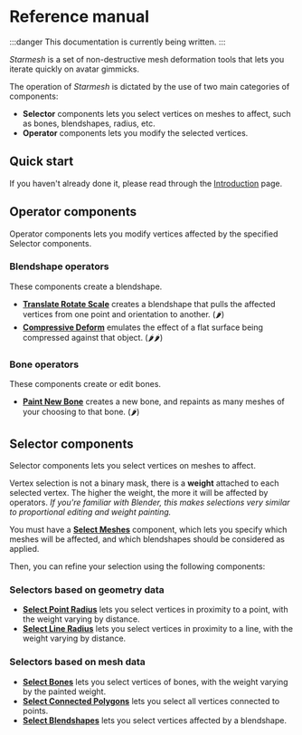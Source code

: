 ﻿---
sidebar_position: 2
---
# Reference manual

:::danger
This documentation is currently being written.
:::

*Starmesh* is a set of non-destructive mesh deformation tools that lets you iterate quickly
on avatar gimmicks.

The operation of *Starmesh* is dictated by the use of two main categories of components:
- **Selector** components lets you select vertices on meshes to affect, such as bones, blendshapes, radius, etc.
- **Operator** components lets you modify the selected vertices.

## Quick start

If you haven't already done it, please read through the [Introduction](./introduction) page.

## Operator components

Operator components lets you modify vertices affected by the specified Selector components.

### Blendshape operators

These components create a blendshape.
- **[Translate Rotate Scale](./operators/translate-rotate-scale)** creates a blendshape that pulls the affected vertices from one point and orientation to another. (🌶️)
- **[Compressive Deform](./operators/compressive-deform)** emulates the effect of a flat surface being compressed against that object. (🌶️🌶️)

### Bone operators

These components create or edit bones.
- **[Paint New Bone](./operators/paint-new-bone)** creates a new bone, and repaints as many meshes of your choosing to that bone. (🌶️)

[//]: # (### Bake operators)

[//]: # ()
[//]: # (:::danger)

[//]: # (These components are not currently available.)

[//]: # (:::)

[//]: # ()
[//]: # (These components edit vertices, but aren't related to blendshapes or bones.)

[//]: # ()
[//]: # (- **[Delete Vertices]&#40;./operators/delete-vertices&#41;** deletes vertices.)

[//]: # (- **[Assign UV Tile]&#40;./operators/assign-uv-tile&#41;** assigns a UV tile.)


## Selector components

Selector components lets you select vertices on meshes to affect.

Vertex selection is not a binary mask, there is a **weight** attached to each selected vertex. The higher the weight, the more it will be
affected by operators. *If you're familiar with Blender, this makes selections very similar to proportional editing and weight painting.*

You must have a [**Select Meshes**](./selectors) component, which lets you specify which meshes will be affected,
and which blendshapes should be considered as applied.

Then, you can refine your selection using the following components:

### Selectors based on geometry data

- [**Select Point Radius**](./selectors) lets you select vertices in proximity to a point, with the weight varying by distance.
- [**Select Line Radius**](./selectors) lets you select vertices in proximity to a line, with the weight varying by distance.

[//]: # (- **Select Angle** lets you select vertices within an angle limit.)
[//]: # ()
[//]: # (  Region:)
[//]: # (- **Select Box** lets you select vertices located within a box.)
[//]: # (- **Select Plane Divider** lets you select vertices on one side of a plane.)
[//]: # (- **Select Left/Right Divider** lets you select vertices on one side of the avatar.)
[//]: # (- **Select Gradient** lets you weight vertices across a region to a gradient.)

### Selectors based on mesh data

- [**Select Bones**](./selectors) lets you select vertices of bones, with the weight varying by the painted weight.
- [**Select Connected Polygons**](./selectors) lets you select all vertices connected to points.
- [**Select Blendshapes**](./selectors) lets you select vertices affected by a blendshape.

[//]: # (- **Select UV Mask** lets you select vertices using a mask texture.)

[//]: # (Finalizers:)
[//]: # (- **Finalize Curve** lets you remap the entire selection. This is executed after all above selectors.)